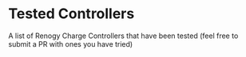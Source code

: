 # Tested Controllers

A list of Renogy Charge Controllers that have been tested (feel free to submit a PR with ones you have tried)
